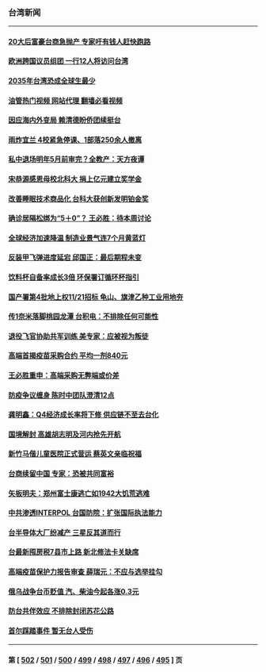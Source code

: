 ### 台湾新闻
---
#### [20大后富豪台商急抛产 专家吁有钱人赶快跑路](../../pages/ncid1349361/n13856145.md?11010845) 
#### [欧洲跨国议员组团 一行12人将访问台湾](../../pages/ncid1349361/n13856486.md?11010845) 
#### [2035年台湾恐成全球生最少](../../pages/ncid1349361/n13856492.md?11010845) 
#### [油管热门视频 网站代理 翻墙必看视频](http://132.145.103.77:81/youtube.html?11010845)
#### [因应海内外变局 赖清德盼侨团续挺台](../../pages/ncid1349361/n13856538.md?11010845) 
#### [雨炸宜兰 4校紧急停课、1部落250余人撤离](../../pages/ncid1349361/n13856536.md?11010845) 
#### [私中退场明年5月前审完？全教产：天方夜谭](../../pages/ncid1349361/n13856494.md?11010845) 
#### [宋恭源感恩母校北科大 捐上亿元建立奖学金](../../pages/ncid1349361/n13856500.md?11010845) 
#### [改善睡眠技术商品化 台科大获创新发明铂金奖](../../pages/ncid1349361/n13856498.md?11010845) 
#### [确诊居隔松绑为“5＋0”？ 王必胜：待本周讨论](../../pages/ncid1349361/n13856428.md?11010845) 
#### [全球经济加速降温 制造业景气连7个月黄蓝灯](../../pages/ncid1349361/n13856429.md?11010845) 
#### [反装甲飞弹进度延宕 邱国正：最后期程未变](../../pages/ncid1349361/n13856451.md?11010845) 
#### [饮料杯自备率成长3倍 环保署订循环杯指引](../../pages/ncid1349361/n13856460.md?11010845) 
#### [国产署第4批地上权11/21招标 龟山、旗津乙种工业用地夯](../../pages/ncid1349361/n13856455.md?11010845) 
#### [传1奈米落脚桃园龙潭 台积电：不排除任何可能性](../../pages/ncid1349361/n13856456.md?11010845) 
#### [退役飞官协助共军训练 美专家：应被视为叛徒](../../pages/ncid1349361/n13856453.md?11010845) 
#### [高端首揭疫苗采购合约 平均一剂840元](../../pages/ncid1349361/n13856437.md?11010845) 
#### [王必胜重申：高端采购无弊端或价差](../../pages/ncid1349361/n13856431.md?11010845) 
#### [防疫争议缠身 陈时中团队澄清12点](../../pages/ncid1349361/n13856442.md?11010845) 
#### [龚明鑫：Q4经济成长率将下修 供应链不至去台化](../../pages/ncid1349361/n13856443.md?11010845) 
#### [国境解封 高雄胡志明及河内抢先开航](../../pages/ncid1349361/n13856344.md?11010845) 
#### [新竹马偕儿童医院正式营运 蔡英文亲临祝福](../../pages/ncid1349361/n13856322.md?11010845) 
#### [台商续留中国 专家：恐被共同富裕](../../pages/ncid1349361/n13855822.md?11010845) 
#### [矢板明夫：郑州富士康逃亡如1942大饥荒逃难](../../pages/ncid1349361/n13856181.md?11010845) 
#### [中共渗透INTERPOL 台国防院：扩张国际执法能力](../../pages/ncid1349361/n13855826.md?11010845) 
#### [台半导体大厂纷减产 三星反其道而行](../../pages/ncid1349361/n13855828.md?11010845) 
#### [台最新囤房税7县市上路 新北修法卡关缺席](../../pages/ncid1349361/n13855832.md?11010845) 
#### [高端疫苗保护力报告审查 薛瑞元：不应与选举挂勾](../../pages/ncid1349361/n13855805.md?11010845) 
#### [俄乌战争台币贬值 汽、柴油今起各涨0.3元](../../pages/ncid1349361/n13855806.md?11010845) 
#### [防台共伴效应 不排除封闭苏花公路](../../pages/ncid1349361/n13855797.md?11010845) 
#### [首尔踩踏事件 暂无台人受伤](../../pages/ncid1349361/n13855781.md?11010845) 

---
#### 第 [ [502](./502.md?11010845) / [501](./501.md?11010845) / [500](./500.md?11010845) / [499](./499.md?11010845) / [498](./498.md?11010845) / [497](./497.md?11010845) / [496](./496.md?11010845) / [495](./495.md?11010845) ] 页
